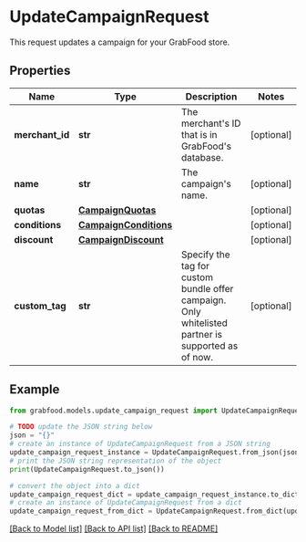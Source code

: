 # UpdateCampaignRequest

This request updates a campaign for your GrabFood store. 

## Properties

Name | Type | Description | Notes
------------ | ------------- | ------------- | -------------
**merchant_id** | **str** | The merchant&#39;s ID that is in GrabFood&#39;s database. | [optional] 
**name** | **str** | The campaign&#39;s name. | [optional] 
**quotas** | [**CampaignQuotas**](CampaignQuotas.md) |  | [optional] 
**conditions** | [**CampaignConditions**](CampaignConditions.md) |  | [optional] 
**discount** | [**CampaignDiscount**](CampaignDiscount.md) |  | [optional] 
**custom_tag** | **str** | Specify the tag for custom bundle offer campaign. Only whitelisted partner is supported as of now. | [optional] 

## Example

```python
from grabfood.models.update_campaign_request import UpdateCampaignRequest

# TODO update the JSON string below
json = "{}"
# create an instance of UpdateCampaignRequest from a JSON string
update_campaign_request_instance = UpdateCampaignRequest.from_json(json)
# print the JSON string representation of the object
print(UpdateCampaignRequest.to_json())

# convert the object into a dict
update_campaign_request_dict = update_campaign_request_instance.to_dict()
# create an instance of UpdateCampaignRequest from a dict
update_campaign_request_from_dict = UpdateCampaignRequest.from_dict(update_campaign_request_dict)
```
[[Back to Model list]](../README.md#documentation-for-models) [[Back to API list]](../README.md#documentation-for-api-endpoints) [[Back to README]](../README.md)


